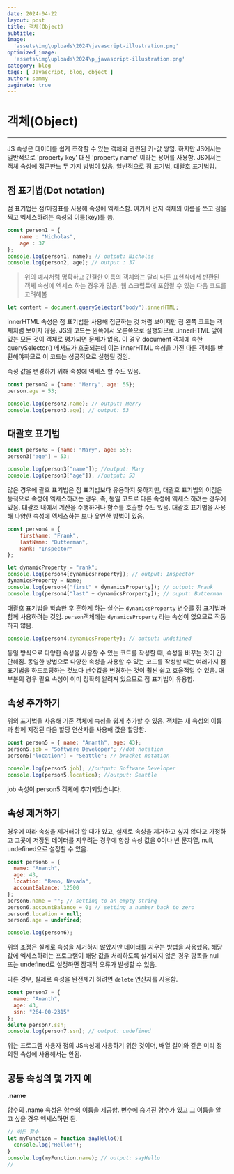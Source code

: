 ```yaml
---
date: 2024-04-22
layout: post
title: 객체(Object)
subtitle:  
image: 
  'assets\img\uploads\2024\javascript-illustration.png'
optimized_image:    
  'assets\img\uploads\2024\p_javascript-illustration.png'
category: blog
tags: [ Javascript, blog, object ]
author: sammy
paginate: true
---
```


# 객체(Object)
*****
JS 속성은 데이터를 쉽게 조작할 수 있는 객체와 관련된 키-값 쌍임. 하지만 JS에서는 일반적으로 'property key' 대신 'property name' 이라는 용어를 사용함. JS에서는 객체 속성에 접근한느 두 가지 방법이 있음. 일반적으로 점 표기법, 대괄호 표기법임.

## 점 표기법(Dot notation)
점 표기법은 점/마침표를 사용해 속성에 엑세스함. 여기서 먼저 객체의 이름을 쓰고 점을 찍고 엑세스하려는 속성의 이름(key)를 씀. 
```js
const person1 = {
    name : "Nicholas",
    age : 37
};
console.log(person1, name); // output: Nicholas
console.log(person2, age); // output : 37
```

> 위의 예시처럼 명확하고 간결한 이름의 객체와는 달리 다른 표현식에서 반환된 객체 속성에 엑세스 하는 경우가 많음.
웹 스크립트에 포함될 수 있는 다음 코드를 고려해봄
```js
let content = document.querySelector("body").innerHTML;
```
innerHTML 속성은 점 표기법을 사용해 접근하는 것 처럼 보이지만 점 왼쪽 코드는 객체처럼 보이지 않음. 
JS의 코드는 왼쪽에서 오른쪽으로 실행되므로 .innerHTML 앞에 있는 모든 것이 객체로 평가되면 문제가 없음.
이 경우 document 객체에 속한 querySelector() 메서드가 호출되는데 이는 innerHTML 속성을 가진 다른 객체를 반환해야하므로 이 코드는 성공적으로 실행될 것임.

속성 값을 변경하기 위해 속성에 엑세스 할 수도 있음.
```js
const person2 = {name: "Merry", age: 55};
person.age = 53;

console.log(person2.name); // output: Merry
console.log(person3.age); // output: 53
```

## 대괄호 표기법
```js
const person3 = {name: "Mary", age: 55};
person3["age"] = 53;

console.log(person3["name"]); //output: Mary 
console.log(person3["age"]); //output: 53
```

많은 경우에 괄호 표기법은 점 표기법보다 유용하지 못하지만, 대괄호 표기법의 이점은 동적으로 속성에 엑세스하려는 경우, 
즉, 동일 코드로 다른 속성에 엑세스 하려는 경우에 있음.
대괄호 내에서 계산을 수행하거나 함수를 호출할 수도 있음.
대괄호 표기법을 사용해 다양한 속성에 엑세스하는 보다 유연한 방법이 있음.

```js
const person4 = {
    firstName: "Frank",
    lastName: "Butterman",
    Rank: "Inspector"
};

let dynamicProperty = "rank";
console.log(person4[dynamicsProperty]); // output: Inspector
dynamicsProperty = Name;
console.log(person4["first" + dynamicsProperty]); // output: Frank
console.log(person4["last" + dynamicsProrperty]); // ouput: Butterman
```

대괄호 표기법을 학습한 후 흔하게 하는 실수는 `dynamicsProperty` 변수를 점 표기법과 함께 사용하려는 것임.
`person`객체에는 `dynamicsProperty` 라는 속성이 없으므로 작동하지 않음.
```js
console.log(person4.dynamicsProperty); // output: undefined
```
동일 방식으로 다양한 속성을 사용할 수 있는 코드를 작성할 때,  속성을 바꾸는 것이 간단해짐. 
동일한 방법으로 다양한 속성을 사용할 수 있는 코드를 작성할 때는 여러가지 점 표기법을 하드코딩하는 것보다 변수값을 변경하는 것이 훨씬 쉽고 효율적일 수 있음.
대부분의 경우 필요 속성이 이미 정확히 알려져 있으므로 점 표기법이 유용함.

## 속성 추가하기

위의 표기법을 사용해 기존 객체에 속성을 쉽게 추가할 수 있음.
객체는 새 속성의 이름과 함께 지정된 다음 할당 연산자를 사용해 값을 할당함.

```js
const person5 = { name: "Ananth", age: 43};
person5.job = "Software Developer"; //dot notation
person5["location"] = "Seattle"; // bracket notation

console.log(person5.job); //output: Software Developer
console.log(person5.location); //output: Seattle
```

job 속성이 person5 객체에 추가되었습니다.

## 속성 제거하기
경우에 따라 속성을 제거해야 할 때가 있고, 실제로 속성을 제거하고 싶지 않다고 가정하고 그곳에 저장된 데이터를 지우려는 경우에 항상 속성 값을 0이나 빈 문자열, null, undefined으로 설정할 수 있음.

```js
const person6 = {
  name: "Ananth",
  age: 43,
  location: "Reno, Nevada",
  accountBalance: 12500
};
person6.name = ""; // setting to an empty string
person6.accountBalance = 0; // setting a number back to zero
person6.location = null; 
person6.age = undefined;

console.log(person6);
```
위의 조정은 실제로 속성을 제거하지 않았지만 데이터를 지우는 방법을 사용했음. 해당 값에 엑세스하려는 프로그램이 해당 값을 처리하도록 설계되지 않은 경우 항목을 null 또는 undefined로 설정하면 잠재적 오류가 발생할 수 있음.

다른 경우, 실제로 속성을 완전제거 하려면 `delete` 연산자를 사용함.
```js
const person7 = {
  name: "Ananth",
  age: 43,
  ssn: "264-00-2315"
};
delete person7.ssn;
console.log(person7.ssn); // output: undefined
```
위는 프로그램 사용자 정의 JS속성에 사용하기 위한 것이며, 배열 길이와 같은 미리 정의된 속성에 사용해서는 안됨.

## 공통 속성의 몇 가지 예

**.name**

함수의 .name 속성은 함수의 이름을 제공함. 변수에 숨겨진 함수가 있고 그 이름을 알고 싶을 경우 엑세스하면 됨.
```js
// 히든 함수
let myFunction = function sayHello(){
  console.log("Hello!");
}
console.log(myFunction.name); // output: sayHello
// 
```

